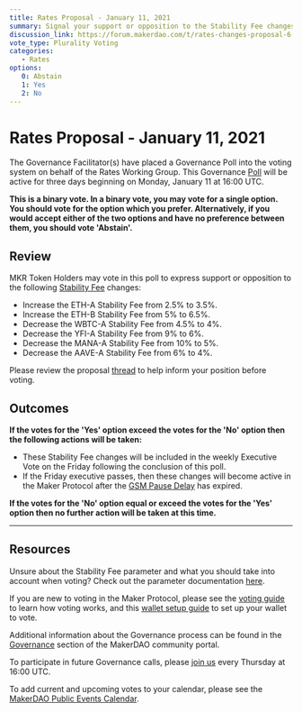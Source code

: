 ```yaml
---
title: Rates Proposal - January 11, 2021
summary: Signal your support or opposition to the Stability Fee changes listed in this poll.
discussion_link: https://forum.makerdao.com/t/rates-changes-proposal-6-jan-2021/5948
vote_type: Plurality Voting
categories:
   - Rates
options:
   0: Abstain
   1: Yes
   2: No
---
```

# Rates Proposal - January 11, 2021

The Governance Facilitator(s) have placed a Governance Poll into the voting system on behalf of the Rates Working Group. This Governance [Poll](https://community-development.makerdao.com/en/learn/governance/on-chain-gov) will be active for three days beginning on Monday, January 11 at 16:00 UTC.

**This is a binary vote. In a binary vote, you may vote for a single option. You should vote for the option which you prefer. Alternatively, if you would accept either of the two options and have no preference between them, you should vote 'Abstain'.**

## Review

MKR Token Holders may vote in this poll to express support or opposition to the following [Stability Fee](https://community-development.makerdao.com/en/learn/governance/param-stability-fee) changes: 
* Increase the ETH-A Stability Fee from 2.5% to 3.5%.
* Increase the ETH-B Stability Fee from 5% to 6.5%.
* Decrease the WBTC-A Stability Fee from 4.5% to 4%.
* Decrease the YFI-A Stability Fee from 9% to 6%.
* Decrease the MANA-A Stability Fee from 10% to 5%.
* Decrease the AAVE-A Stability Fee from 6% to 4%.

Please review the proposal [thread](https://forum.makerdao.com/t/rates-changes-proposal-6-jan-2021/5948) to help inform your position before voting.

## Outcomes

**If the votes for the 'Yes' option exceed the votes for the 'No' option then the following actions will be taken:**
* These Stability Fee changes will be included in the weekly Executive Vote on the Friday following the conclusion of this poll.
* If the Friday executive passes, then these changes will become active in the Maker Protocol after the [GSM Pause Delay](https://community-development.makerdao.com/en/learn/governance/param-gsm-pause-delay) has expired.

**If the votes for the 'No' option equal or exceed the votes for the 'Yes' option then no further action will be taken at this time.**

---

## Resources

Unsure about the Stability Fee parameter and what you should take into account when voting? Check out the parameter documentation [here](https://community-development.makerdao.com/en/learn/governance/param-stability-fee).

If you are new to voting in the Maker Protocol, please see the [voting guide](https://community-development.makerdao.com/en/learn/governance/how-voting-works/) to learn how voting works, and this [wallet setup guide](https://community-development.makerdao.com/en/learn/governance/voting-setup/) to set up your wallet to vote.

Additional information about the Governance process can be found in the [Governance](https://community-development.makerdao.com/en/learn/governance) section of the MakerDAO community portal.

To participate in future Governance calls, please [join us](https://github.com/makerdao/community/tree/master/governance/governance-and-risk-meetings) every Thursday at 16:00 UTC.

To add current and upcoming votes to your calendar, please see the [MakerDAO Public Events Calendar](https://calendar.google.com/calendar/embed?src=makerdao.com_3efhm2ghipksegl009ktniomdk%40group.calendar.google.com&ctz=UTC&mode=week&showCalendars=0&showPrint=0).
